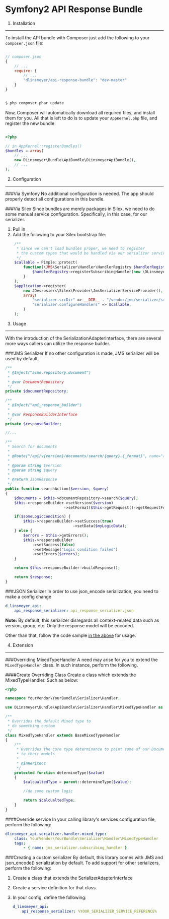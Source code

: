 Symfony2 API Response Bundle
============================

1. Installation
-------------------------------

To install the API bundle with Composer just add the following to your
`composer.json` file:

```js

// composer.json
{
    // ...
    require: {
        // ...
        "dlinsmeyer/api-response-bundle": "dev-master"
    }
}

```

```bash

$ php composer.phar update

```

Now, Composer will automatically download all required files, and install them
for you. All that is left to do is to update your ``AppKernel.php`` file, and
register the new bundle:

```php

<?php

// in AppKernel::registerBundles()
$bundles = array(
    // ...
    new DLinsmeyer\Bundle\ApiBundle\DLinsmeyerApiBundle(),
    // ...
);

```
2. Configuration
-------------------------------
###Via Symfony
No additional configuration is needed. The app should properly detect all configurations in this bundle.

###Via Silex
Since bundles are merely packages in Silex, we need to do some manual service configuration. Specifically, in this case, for our serializer.
  1. Pull in
  2. Add the following to your Silex bootstrap file:
  ```php
      /**
       * since we can't load bundles proper, we need to register
       * the custom types that would be handled via our serializer service here
       */
      $callable = Pimple::protect(
          function(\JMS\Serializer\Handler\HandlerRegistry $handlerRegistry) {
              $handlerRegistry->registerSubscribingHandler(new \DLinsmeyer\Bundle\ApiBundle\Serializer\Handler\MixedTypeHandler());
          }
      );
      $application->register(
          new JDesrosiers\Silex\Provider\JmsSerializerServiceProvider(),
          array(
              "serializer.srcDir" => __DIR__ . "/vendor/jms/serializer/src",
              "serializer.configureHandlers" => $callable,
          )
      );
  ```

3. Usage
-------------------------------
With the introduction of the SerializationAdapterInterface, there are several more ways callers can utilize the response builder. 


###JMS Serializer
If no other configuration is made, JMS serializer will be used by default.

```php
/**
 * @Inject("acme.repository.document")
 *
 * @var DocumentRepository
 */
private $documentRepository;

/**
 * @Inject("api_response_builder")
 *
 * @var ResponseBuilderInterface
 */
private $responseBuilder;

//...

/**
 * Search for documents
 *
 * @Route("/api/v{version}/documents/search/{query}.{_format}", name="acme_api_document_search")
 *
 * @param string $version
 * @param string $query
 *
 * @return JsonResponse
 */
public function searchAction($version, $query)
{
    $documents = $this->documentRepository->search($query);
    $this->responseBuilder->setVersion($version)
                          ->setFormat($this->getRequest()->getRequestFormat());

    if($someLogicCondition) {
        $this->responseBuilder->setSuccess(true)
                              ->setData($myLogicData);
    } else {
        $errors = $this->getErrors();
        $this->responseBuilder
            ->setSuccess(false)
            ->setMessage("Logic condition failed")
            ->setErrors($errors);
    }

    return $this->responseBuilder->buildResponse();

    return $response;
}
```

###JSON Serializer
In order to use json_encode serialization, you need to make a config change

```yaml
d_linsmeyer_api:
    api_response_serializer: api_response_serializer.json
```

**Note:** By default, this serializer disregards all context-related data such as version, group, etc.
Only the response model will be encoded.

Other than that, follow the code sample [in the above](#jms-serializer) for usage.

4. Extension
-------------------------------
###Overriding MixedTypeHandler
A need may arise for you to extend the ```MixedTypeHandler``` class. In such instance, perform the following.

####Create Overriding Class
Create a class which extends the MixedTypeHandler. Such as below:
```php
<?php

namespace YourVendor\YourBundle\Serializer\Handler;

use DLinsmeyer\Bundle\ApiBundle\Serializer\Handler\MixedTypeHandler as BaseMixedTypeHandler;

/**
 * Overrides the default Mixed type to
 * do something custom
 */
class MixedTypeHandler extends BaseMixedTypeHandler
{
    /**
     * Overrides the core type determinance to point some of our Document/Entity files
     * to their models
     *
     * @inheritdoc
     */
    protected function determineType($value)
    {
        $calcualtedType = parent::determineType($value);

        //do some custom logic

        return $calcualtedType;
    }
}
```

####Override service
In your calling library's services configuration file, perform the following:
```yml
dlinsmeyer_api.serializer.handler.mixed_type:
    class: YourVendor\YourBundle\Serializer\Handler\MixedTypeHandler
    tags:
        - { name: jms_serializer.subscribing_handler }
```

###Creating a custom serializer
By default, this library comes with JMS and json_encode() serialization by default. To add support for other serializers, perform the following:

1. Create a class that extends the SerializerAdapterInterface
2. Create a service definition for that class.
3. In your config, define the following:

    ```yaml
    d_linsmeyer_api:
        api_response_serializer: %YOUR_SERIALIZER_SERVICE_REFERENCE%
    ```
    
    
